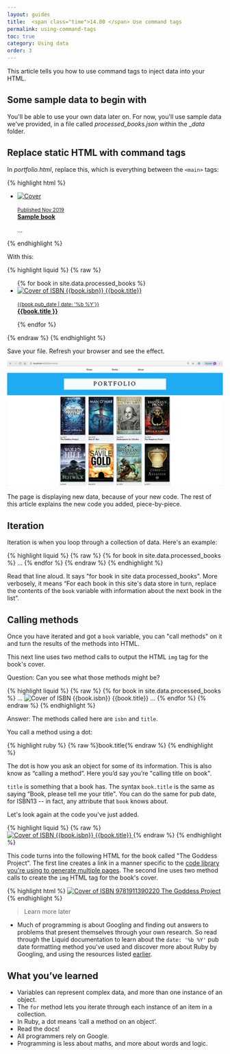 ```yaml
---
layout: guides
title:  <span class="time">14.00 </span> Use command tags
permalink: using-command-tags
toc: true
category: Using data
order: 3
---
```

<!-- <span class="tag tag--draft">Not started</span> -->
<!-- <span class="tag tag--progress">In progress</span> -->
<!-- <span class="tag tag--review">Ready for review</span> -->
<!-- <span class="tag tag--approved">Approved</span> -->

<p class="content__abstract">
  This article tells you how to use command tags to inject data into your HTML.
</p>

## Some sample data to begin with
You'll be able to use your own data later on. For now, you'll use sample data we've provided, in a file called _processed_books.json_ within the __data_ folder.

## Replace static HTML with command tags

In _portfolio.html_, replace this, which is everything between the `<main>` tags:

{% highlight html %}
  <ul class="covers-container">
    <li class="cover-container">
      <a href="/sample_book">
        <img src="/images/home_img.jpg" class="cover" alt="Cover" />
        <p>
          <small>Published Nov 2019</small>
          <br />
          <strong>Sample book</strong>
        </p>
      </a>
    </li>
    <!-- you will have your repeating <li></li> blocks of code here: delete them all too -->
    ...
  </ul>
{% endhighlight %}

With this:

{% highlight liquid %}
  {% raw %}
  <ul class="covers-container">
    {% for book in site.data.processed_books %}
      <li class="cover-container">
        <a href="{{ book.title | datapage_url }}">
          <img src="/images/covers/{{book.isbn}}.jpg" class="cover" alt="Cover of ISBN {{book.isbn}} {{book.title}}"/>
          <p>
            <small>{{book.pub_date | date: '%b %Y'}}</small>
            <br/>
            <strong>{{book.title }}</strong>
          </p>
        </a>
      </li>
    {% endfor %}
  </ul>

  {% endraw %}
{% endhighlight %}

Save your file. Refresh your browser and see the effect.

![The portfolio page looking nice with our book data being used to dynamically create one cover per book](assets/images/list.png)

The page is displaying new data, because of your new code. The rest of this article explains the new code you added, piece-by-piece.

## Iteration

Iteration is when you loop through a collection of data. Here's an example:

{% highlight liquid %}
  {% raw %}
  {% for book in site.data.processed_books %}
  ...
  {% endfor %}
{% endraw %}
{% endhighlight %}

Read that line aloud. It says "for book in site data processed_books". More verbosely, it means “For each book in this site's data store in turn, replace the contents of the `book` variable with information about the next book in the list”.

## Calling methods

Once you have iterated and got a `book` variable, you can "call methods" on it and turn the results of the methods into HTML.

This next line uses two method calls to output the HTML `img` tag for the book's cover.

Question: Can you see what those methods might be?

{% highlight liquid %}
  {% raw %}
  {% for book in site.data.processed_books %}
    ...
    <img src="/images/covers/{{book.isbn}}.jpg" class="cover" alt="Cover of ISBN {{book.isbn}} {{book.title}}"/>
    ...
  {% endfor %}
{% endraw %}
{% endhighlight %}

Answer: The methods called here are `isbn` and `title`.

You call a method using a dot:

{% highlight ruby %}
  {% raw %}book.title{% endraw %}
{% endhighlight %}

The dot is how you ask an object for some of its information. This is also know as “calling a method”. Here you’d say you’re "calling title on book".

`title` is something that a book has. The syntax `book.title` is the same as saying “Book, please tell me your title". You can do the same for pub date, for ISBN13 -- in fact, any attribute that `book` knows about.

Let's look again at the code you've just added.

{% highlight liquid %}
  {% raw %}
  <a href="{{ book.title | datapage_url }}">
    <img src="/images/covers/{{book.isbn}}.jpg" class="cover" alt="Cover of ISBN {{book.isbn}} {{book.title}}"/>
  </a>
  {% endraw %}
{% endhighlight %}

This code turns into the following HTML for the book called "The Goddess Project". The first line creates a link in a manner specific to the [code library you're using to generate multiple pages](https://github.com/avillafiorita/jekyll-datapage_gen). The second line uses two method calls to create the `img` HTML tag for the book's cover.

{% highlight html %}
<a href="/books/the-goddess-project/">
  <img src="/images/covers/9781911390220.jpg" class="cover" alt="Cover of ISBN 9781911390220 The Goddess Project">
</a>
{% endhighlight %}

> <span class="content__learn-more">Learn more later</span>
*  Much of programming is about Googling and finding out answers to problems that present themselves through your own research. So read through the Liquid documentation to learn about the `date: '%b %Y'` pub date formatting method you've used and discover more about Ruby by Googling, and using the resources listed [earlier](/languages-and-tools).



## What you’ve learned

* Variables can represent complex data, and more than one instance of an object.
* The `for` method lets you iterate through each instance of an item in a collection.
* In Ruby, a dot means ‘call a method on an object’.
* Read the docs!
* All programmers rely on Google.
* Programming is less about maths, and more about words and logic.

